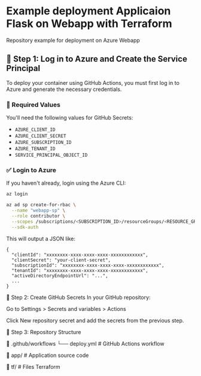# Example deployment Applicaion Flask on Webapp with Terraform
Repository example for deployment on Azure Webapp

## 🧱 Step 1: Log in to Azure and Create the Service Principal

To deploy your container using GitHub Actions, you must first log in to Azure and generate the necessary credentials.

### 🔐 Required Values

You'll need the following values for GitHub Secrets:

- `AZURE_CLIENT_ID`
- `AZURE_CLIENT_SECRET`
- `AZURE_SUBSCRIPTION_ID`
- `AZURE_TENANT_ID`
- `SERVICE_PRINCIPAL_OBJECT_ID`

### ✅ Login to Azure

If you haven't already, login using the Azure CLI:

```bash
az login

az ad sp create-for-rbac \
  --name "webapp-sp" \
  --role contributor \
  --scopes /subscriptions/<SUBSCRIPTION_ID>/resourceGroups/<RESOURCE_GROUP> \
  --sdk-auth
```

This will output a JSON like:
```
{
  "clientId": "xxxxxxxx-xxxx-xxxx-xxxx-xxxxxxxxxxxx",
  "clientSecret": "your-client-secret",
  "subscriptionId": "xxxxxxxx-xxxx-xxxx-xxxx-xxxxxxxxxxxx",
  "tenantId": "xxxxxxxx-xxxx-xxxx-xxxx-xxxxxxxxxxxx",
  "activeDirectoryEndpointUrl": "...",
  ...
}
```

🔧 Step 2: Create GitHub Secrets
In your GitHub repository:

Go to Settings > Secrets and variables > Actions

Click New repository secret and add the secrets from the previous step.

🧱 Step 3: Repository Structure

📁 .github/workflows
   └── deploy.yml        # GitHub Actions workflow
   
📁 app/                  # Application source code

📁 tf/                   # Files Terraform


